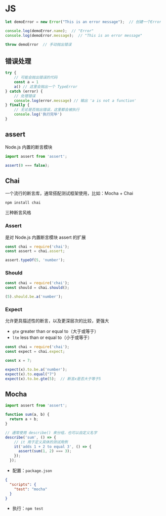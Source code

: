 # JS

```js
let demoError = new Error("This is an error message");  // 创建一个Error对象

console.log(demoError.name);  // "Error"
console.log(demoError.message);  // "This is an error message"

throw demoError  // 手动抛出错误
```

## 错误处理

```js
try {
    // 可能会抛出错误的代码
    const a = 1
    a() // 这里会抛出一个 TypeError
} catch (error) {
    // 处理错误
    console.log(error.message) // 输出 'a is not a function'
} finally {
    // 无论是否抛出错误，这里都会被执行
    console.log('执行完毕')
}
```

## assert

Node.js 内置的断言模块

```js
import assert from 'assert';

assert(0 === false);
```

## Chai

一个流行的断言库，通常搭配测试框架使用，比如：Mocha + Chai

`npm install chai`

三种断言风格

### Assert

是对 Node.js 内置断言模块 assert 的扩展

```js
const chai = require('chai');
const assert = chai.assert;

assert.typeOf(5, 'number');
```

### Should

```js
const chai = require('chai');
const should = chai.should();

(5).should.be.a('number');
```

### Expect

允许更具描述性的断言，以及更深层次的比较，更强大

- `gte` greater than or equal to（大于或等于）
- `lte` less than or equal to（小于或等于）

```js
const chai = require('chai');
const expect = chai.expect;

const x = 7;

expect(x).to.be.a('number');
expect(x).to.equal("7")
expect(x).to.be.gte(5);  // 断言x是否大于等于5
```

## Mocha

```js
import assert from 'assert';

function sum(a, b) {
  return a + b;
}

// 通常使用 describe() 来分组，也可以自定义名字
describe('sum', () => {
    // it 用于定义具体的测试用例
    it('adds 1 + 2 to equal 3', () => {
      assert(sum(1, 2) === 3);
    });
  });
```

- 配置：`package.json`

```json
{
  "scripts": {
    "test": "mocha"
  }
}
```

- 执行：`npm test`
